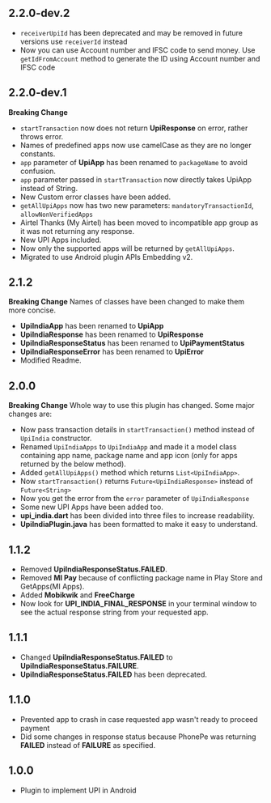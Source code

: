 ## 2.2.0-dev.2
* `receiverUpiId` has been deprecated and may be removed in future versions use `receiverId` instead
* Now you can use Account number and IFSC code to send money. Use `getIdFromAccount` method to generate the ID using Account number and IFSC code

## 2.2.0-dev.1
**Breaking Change**
* `startTransaction` now does not return **UpiResponse** on error, rather throws error.
* Names of predefined apps now use camelCase as they are no longer constants.
* `app` parameter of **UpiApp** has been renamed to `packageName` to avoid confusion.
* `app` parameter passed in `startTransaction` now directly takes UpiApp instead of String.
* New Custom error classes have been added.
* `getAllUpiApps` now has two new parameters: `mandatoryTransactionId`, `allowNonVerifiedApps`
* Airtel Thanks (My Airtel) has been moved to incompatible app group as it was not returning any response.
* New UPI Apps included.
* Now only the supported apps will be returned by `getAllUpiApps`.
* Migrated to use Android plugin APIs Embedding v2.

## 2.1.2
**Breaking Change** Names of classes have been changed to make them more concise.

* **UpiIndiaApp** has been renamed to **UpiApp**
* **UpiIndiaResponse** has been renamed to **UpiResponse**
* **UpiIndiaResponseStatus** has been renamed to **UpiPaymentStatus**
* **UpiIndiaResponseError** has been renamed to **UpiError**
* Modified Readme.


## 2.0.0
**Breaking Change** Whole way to use this plugin has changed. Some major changes are:

* Now pass transaction details in `startTransaction()` method instead of `UpiIndia` constructor.
* Renamed `UpiIndiaApps` to `UpiIndiaApp` and made it a model class containing app name, package name and app icon (only for apps returned by the below method).
* Added `getAllUpiApps()` method which returns `List<UpiIndiaApp>`.
* Now `startTransaction()` returns `Future<UpiIndiaResponse>` instead of `Future<String>`
* Now you get the error from the `error` parameter of `UpiIndiaResponse`
* Some new UPI Apps have been added too.
* **upi_india.dart** has been divided into three files to increase readability.
* **UpiIndiaPlugin.java** has been formatted to make it easy to understand.

## 1.1.2
* Removed **UpiIndiaResponseStatus.FAILED**.
* Removed **MI Pay** because of conflicting package name in  Play Store and GetApps(MI Apps).
* Added **Mobikwik** and **FreeCharge**
* Now look for **UPI_INDIA_FINAL_RESPONSE** in your terminal window to see the actual response string from your requested app.

## 1.1.1
* Changed **UpiIndiaResponseStatus.FAILED** to **UpiIndiaResponseStatus.FAILURE**.
* **UpiIndiaResponseStatus.FAILED** has been deprecated.

## 1.1.0

* Prevented app to crash in case requested app wasn't ready to proceed payment
* Did some changes in response status because PhonePe was returning **FAILED** instead of **FAILURE** as specified.

## 1.0.0

* Plugin to implement UPI in Android
